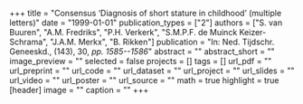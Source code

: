 +++
title = "Consensus ‘Diagnosis of short stature in childhood’ (multiple letters)"
date = "1999-01-01"
publication_types = ["2"]
authors = ["S. van Buuren", "A.M. Fredriks", "P.H. Verkerk", "S.M.P.F. de Muinck Keizer-Schrama", "J.A.M. Merkx", "B. Rikken"]
publication = "In: Ned. Tijdschr. Geneeskd., (143), 30, _pp. 1585--1586_"
abstract = ""
abstract_short = ""
image_preview = ""
selected = false
projects = []
tags = []
url_pdf = ""
url_preprint = ""
url_code = ""
url_dataset = ""
url_project = ""
url_slides = ""
url_video = ""
url_poster = ""
url_source = ""
math = true
highlight = true
[header]
image = ""
caption = ""
+++
